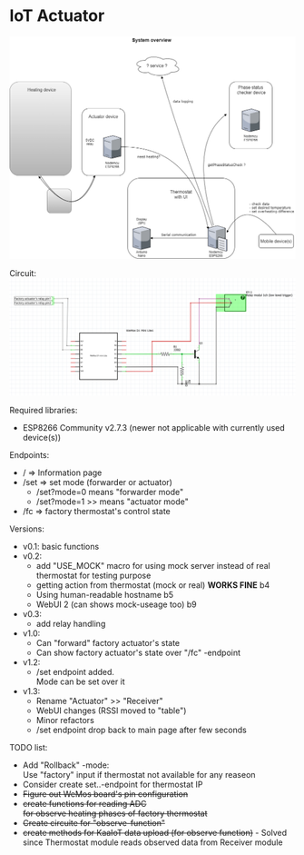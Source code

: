 
# IoT Actuator


![image](https://raw.githubusercontent.com/bbkbarbar/IoT-thermostat_Project/main/IoT_Thermostat_v2.png)

Circuit:
![image](https://github.com/bbkbarbar/IoT-thermostat_Project/blob/main/NodeMcu_IoT_Actuator/circuit.PNG?raw=true)

Required libraries:
 - ESP8266 Community v2.7.3 (newer not applicable with currently used device(s))

 Endpoints:
  - / => Information page
  - /set => set mode (forwarder or actuator)
    - /set?mode=0  means "forwarder mode"
    - /set?mode=1  >> means "actuator mode"
  - /fc => factory thermostat's control state

Versions:
 - v0.1: basic functions
 - v0.2:
   - add "USE_MOCK" macro for using mock server instead of real thermostat
     for testing purpose
   - getting action from thermostat (mock or real) <b>WORKS FINE</b> b4
   - Using human-readable hostname b5
   - WebUI 2 (can shows mock-useage too) b9
 - v0.3:
   - add relay handling
 - v1.0:
     - Can "forward" factory actuator's state
     - Can show factory actuator's state over "/fc" -endpoint
 - v1.2:
     - /set endpoint added. <br>
     Mode can be set over it
 - v1.3:
     - Rename "Actuator" >> "Receiver"
     - WebUI changes (RSSI moved to "table")
     - Minor refactors
     - /set endpoint drop back to main page after few seconds


 TODO list:
  - Add "Rollback" -mode: <br>
    Use "factory" input if thermostat not available for any reaseon
  - Consider create set..-endpoint for thermostat IP
  - ~~Figure out WeMos board's pin configuration~~
  - ~~create functions for reading ADC <br>
    for observe heating phases of factory thermostat~~
  - ~~Create circuite for "observe-function"~~
  - ~~create methods for KaaIoT data upload (for observe function)~~ - Solved since Thermostat module reads observed data from Receiver module
